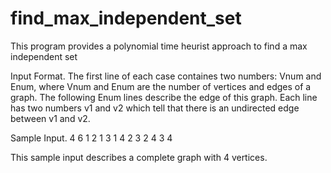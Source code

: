# find_max_independent_set
This program provides a polynomial time heurist approach to find a max independent set

Input Format.
The first line of each case containes two numbers: Vnum and Enum, where Vnum and Enum are the number of vertices and edges of a graph.
The following Enum lines describe the edge of this graph.
Each line has two numbers v1 and v2 which tell that there is an undirected edge between v1 and v2.

Sample Input.
4 6
1 2
1 3
1 4
2 3
2 4
3 4

This sample input describes a complete graph with 4 vertices.
